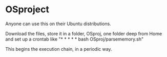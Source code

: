 # OSproject


Anyone can use this on their Ubuntu distributions.

Download the files, store it in a folder, OSproj, one folder deep from Home and set up a crontab like "* * * * * bash OSproj/parsememory.sh"

This begins the execution chain, in a periodic way.
